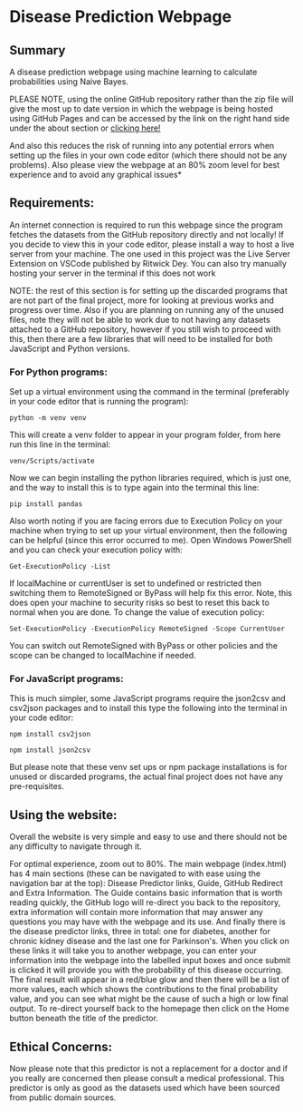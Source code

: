 # Disease Prediction Webpage

## Summary
A disease prediction webpage using machine learning to calculate probabilities using Naive Bayes.

PLEASE NOTE, using the online GitHub repository rather than the zip file will give the most up to date version in which the webpage is being hosted using GitHub Pages and can be accessed by the link on the right hand side under the about section or [clicking here!](https://biranavan-sritharan.github.io/)

And also this reduces the risk of running into any potential errors when setting up the files in your own code editor (which there should not be any problems). Also please view the webpage at an 80% zoom level for best experience and to avoid any graphical issues*

## Requirements:

An internet connection is required to run this webpage since the program fetches the datasets from the GitHub repository directly and not locally!
If you decide to view this in your code editor, please install a way to host a live server from your machine. 
The one used in this project was the Live Server Extension on VSCode published by Ritwick Dey.
You can also try manually hosting your server in the terminal if this does not work

NOTE: the rest of this section is for setting up the discarded programs that are not part of the final project, more for looking at previous works and progress over time.
Also if you are planning on running any of the unused files, note they will not be able to work due to not having any datasets attached to a GitHub repository, however if you still wish to proceed with this, then there are a few libraries that will need to be installed for both JavaScript and Python versions.

### For Python programs:

Set up a virtual environment using the command in the terminal (preferably in your code editor that is running the program):

```console
python -m venv venv
```

This will create a venv folder to appear in your program folder, from here run this line in the terminal:

```console
venv/Scripts/activate
```

Now we can begin installing the python libraries required, which is just one, and the way to install this is to type again into the terminal this line:

```console
pip install pandas
```
Also worth noting if you are facing errors due to Execution Policy on your machine when trying to set up your virtual environment, then the following can be helpful (since this error occurred to me).
Open Windows PowerShell and you can check your execution policy with:

```console
Get-ExecutionPolicy -List
```

If localMachine or currentUser is set to undefined or restricted then switching them to RemoteSigned or ByPass will help fix this error. Note, this does open your machine to security risks so best to reset this back to normal when you are done. To change the value of execution policy:

```console
Set-ExecutionPolicy -ExecutionPolicy RemoteSigned -Scope CurrentUser
```
You can switch out RemoteSigned with ByPass or other policies and the scope can be changed to localMachine if needed.

### For JavaScript programs:
This is much simpler, some JavaScript programs require the json2csv and csv2json packages and to install this type the following into the terminal in your code editor:

```console
npm install csv2json
```
```console
npm install json2csv
```

But please note that these venv set ups or npm package installations is for unused or discarded programs, the actual final project does not have any pre-requisites.

## Using the website:
Overall the website is very simple and easy to use and there should not be any difficulty to navigate through it.

For optimal experience, zoom out to 80%. The main webpage (index.html) has 4 main sections (these can be navigated to with ease using the navigation bar at the top): Disease Predictor links, Guide, GitHub Redirect and Extra Information. The Guide contains basic information that is worth reading quickly, the GitHub logo will re-direct you back to the repository, extra information will contain more information that may answer any questions you may have with the webpage and its use. And finally there is the disease predictor links, three in total: one for diabetes, another for chronic kidney disease and the last one for Parkinson's. When you click on these links it will take you to another webpage, you can enter your information into the webpage into the labelled input boxes and once submit is clicked it will provide you with the probability of this disease occurring. The final result will appear in a red/blue glow and then there will be a list of more values, each which shows the contributions to the final probability value, and you can see what might be the cause of such a high or low final output. To re-direct yourself back to the homepage then click on the Home button beneath the title of the predictor.

## Ethical Concerns:
Now please note that this predictor is not a replacement for a doctor and if you really are concerned then please consult a medical professional. This predictor is only as good as the datasets used which have been sourced from public domain sources. 
